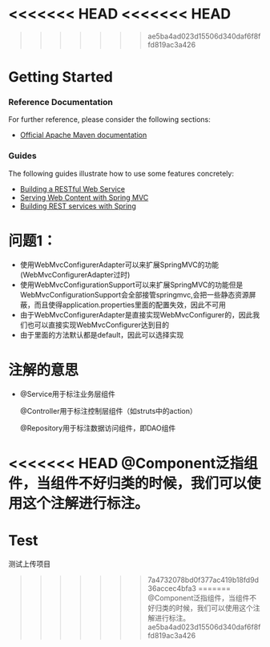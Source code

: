 <<<<<<< HEAD
<<<<<<< HEAD
=======
>>>>>>> ae5ba4ad023d15506d340daf6f8ffd819ac3a426
# Getting Started

### Reference Documentation
For further reference, please consider the following sections:

* [Official Apache Maven documentation](https://maven.apache.org/guides/index.html)

### Guides
The following guides illustrate how to use some features concretely:

* [Building a RESTful Web Service](https://spring.io/guides/gs/rest-service/)
* [Serving Web Content with Spring MVC](https://spring.io/guides/gs/serving-web-content/)
* [Building REST services with Spring](https://spring.io/guides/tutorials/bookmarks/)
# 问题1：
* 使用WebMvcConfigurerAdapter可以来扩展SpringMVC的功能(WebMvcConfigurerAdapter过时)
* 使用WebMvcConfigurationSupport可以来扩展SpringMVC的功能但是WebMvcConfigurationSupport会全部接管springmvc,会把一些静态资源屏蔽，而且使得application.properties里面的配置失效，因此不可用
* 由于WebMvcConfigurerAdapter是直接实现WebMvcConfigurer的，因此我们也可以直接实现WebMvcConfigurer达到目的
* 由于里面的方法默认都是default，因此可以选择实现
 
# 注解的意思
* @Service用于标注业务层组件
  
  @Controller用于标注控制层组件（如struts中的action）
  
  @Repository用于标注数据访问组件，即DAO组件
  
<<<<<<< HEAD
  @Component泛指组件，当组件不好归类的时候，我们可以使用这个注解进行标注。  
=======
# Test
测试上传项目
>>>>>>> 7a4732078bd0f377ac419b18fd9d36accec4bfa3
=======
  @Component泛指组件，当组件不好归类的时候，我们可以使用这个注解进行标注。  
>>>>>>> ae5ba4ad023d15506d340daf6f8ffd819ac3a426
